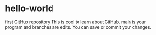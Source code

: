 # hello-world
first GitHub repository
This is cool to learn about GitHub.
main is your program and branches are edits.
You can save or commit your changes.
